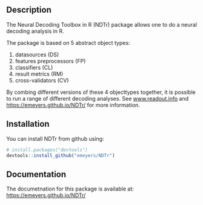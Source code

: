 
<!-- README.md is generated from README.Rmd. Please edit that file -->

<p>

## Description

The Neural Decoding Toolbox in R (NDTr) package allows one to do a
neural decoding analysis in R.

The package is based on 5 abstract object types:

1.  datasources (DS)
2.  features preprocessors (FP)
3.  classifiers (CL)
4.  result metrics (RM)
5.  cross-validators (CV)

By combing different versions of these 4 objecttypes together, it is
possible to run a range of different decoding analyses. See
www.readout.info and <https://emeyers.github.io/NDTr/> for more
information.

## Installation

You can install NDTr from github using:

``` r
# install.packages("devtools")
devtools::install_github("emeyers/NDTr")
```

## Documentation

The documetnation for this package is available at:
<https://emeyers.github.io/NDTr/>
